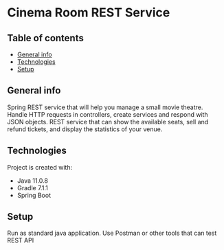 # Cinema Room REST Service

## Table of contents
* [General info](#general-info)
* [Technologies](#technologies)
* [Setup](#setup)

## General info
Spring REST service that will help you manage a small movie theatre. Handle HTTP requests in controllers, create services and respond with JSON objects.
REST service that can show the available seats, sell and refund tickets, and display the statistics of your venue.
	
## Technologies
Project is created with:
* Java 11.0.8
* Gradle 7.1.1
* Spring Boot
	
## Setup
Run as standard java application.
Use Postman or other tools that can test REST API
